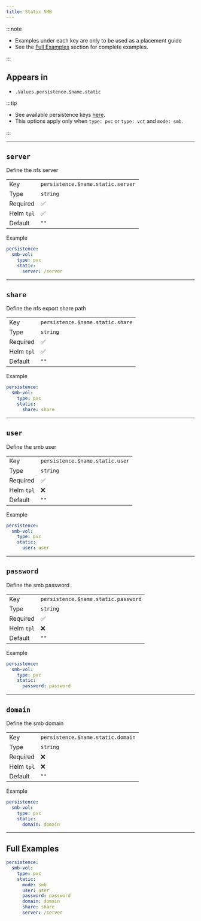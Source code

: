 ```yaml
---
title: Static SMB
---
```


:::note

- Examples under each key are only to be used as a placement guide
- See the [Full Examples](/general/common/persistence/pvc-vct/static-smb#full-examples) section for complete examples.

:::

## Appears in

- `.Values.persistence.$name.static`

:::tip

- See available persistence keys [here](/general/common/persistence).
- This options apply only when `type: pvc` or `type: vct` and `mode: smb`.

:::

---

## `server`

Define the nfs server

|            |                                   |
| ---------- | --------------------------------- |
| Key        | `persistence.$name.static.server` |
| Type       | `string`                          |
| Required   | ✅                                |
| Helm `tpl` | ✅                                |
| Default    | `""`                              |

Example

```yaml
persistence:
  smb-vol:
    type: pvc
    static:
      server: /server
```

---

## `share`

Define the nfs export share path

|            |                                  |
| ---------- | -------------------------------- |
| Key        | `persistence.$name.static.share` |
| Type       | `string`                         |
| Required   | ✅                               |
| Helm `tpl` | ✅                               |
| Default    | `""`                             |

Example

```yaml
persistence:
  smb-vol:
    type: pvc
    static:
      share: share
```

---

## `user`

Define the smb user

|            |                                 |
| ---------- | ------------------------------- |
| Key        | `persistence.$name.static.user` |
| Type       | `string`                        |
| Required   | ✅                              |
| Helm `tpl` | ❌                              |
| Default    | `""`                            |

Example

```yaml
persistence:
  smb-vol:
    type: pvc
    static:
      user: user
```

---

## `password`

Define the smb password

|            |                                     |
| ---------- | ----------------------------------- |
| Key        | `persistence.$name.static.password` |
| Type       | `string`                            |
| Required   | ✅                                  |
| Helm `tpl` | ❌                                  |
| Default    | `""`                                |

Example

```yaml
persistence:
  smb-vol:
    type: pvc
    static:
      password: password
```

---

## `domain`

Define the smb domain

|            |                                   |
| ---------- | --------------------------------- |
| Key        | `persistence.$name.static.domain` |
| Type       | `string`                          |
| Required   | ❌                                |
| Helm `tpl` | ❌                                |
| Default    | `""`                              |

Example

```yaml
persistence:
  smb-vol:
    type: pvc
    static:
      domain: domain
```

---

## Full Examples

```yaml
persistence:
  smb-vol:
    type: pvc
    static:
      mode: smb
      user: user
      password: password
      domain: domain
      share: share
      server: /server
```
